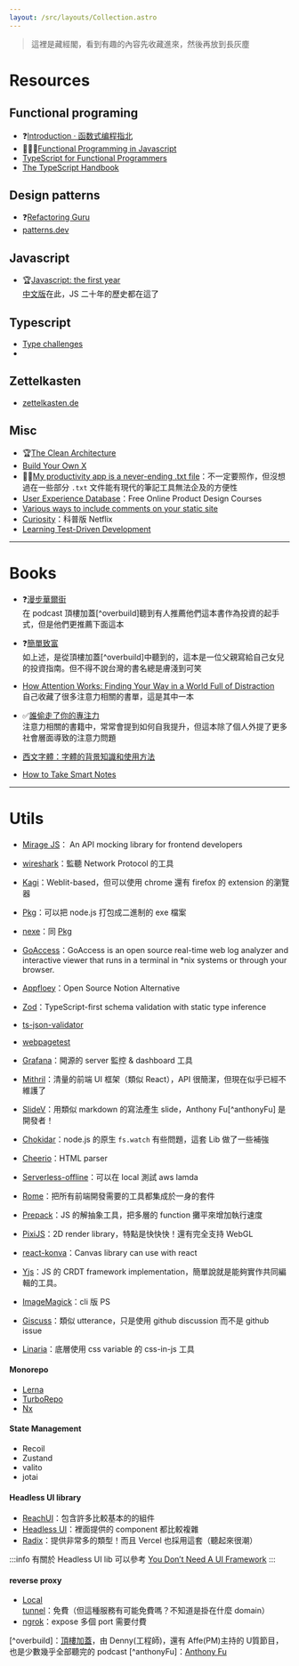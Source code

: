 ```yaml
---
layout: /src/layouts/Collection.astro
---
```


> 這裡是藏經閣，看到有趣的內容先收藏進來，然後再放到長灰塵

# Resources



## Functional programing

- ❓[Introduction · 函数式编程指北](https://llh911001.gitbooks.io/mostly-adequate-guide-chinese/content/)
- 🏃🏽‍♂️[Functional Programming in Javascript](http://reactivex.io/learnrx/)
- [TypeScript for Functional Programmers](https://www.typescriptlang.org/docs/handbook/typescript-in-5-minutes-func.html)
- [The TypeScript Handbook](https://www.typescriptlang.org/docs/handbook/intro.html)

## Design patterns

- ❓[Refactoring Guru](https://refactoring.guru/design-patterns)
- [patterns.dev](https://www.patterns.dev/)



## Javascript

- 🏆[Javascript: the first year](https://dl.acm.org/doi/10.1145/3386327)  
  [中文版](https://cn.history.js.org/)在此，JS 二十年的歷史都在這了

## Typescript 
- [Type challenges](https://github.com/type-challenges/type-challenges)
- 


## Zettelkasten
- [zettelkasten.de](https://zettelkasten.de/posts/overview/)


## Misc

- 🏆[The Clean Architecture](https://blog.cleancoder.com/uncle-bob/2012/08/13/the-clean-architecture.html)
- [Build Your Own X](https://build-your-own-x.vercel.app/)
- 👍🏽[My productivity app is a never-ending .txt file](https://jeffhuang.com/productivity_text_file/)：不一定要照作，但沒想過在一些部分 `.txt` 文件能有現代的筆記工具無法企及的方便性
- [User Experience Database](https://www.uxdatabase.io/free-product-design-course)：Free Online Product Design Courses
- [Various ways to include comments on your static site](https://darekkay.com/blog/static-site-comments/)
- [Curiosity](https://curiositystream.com/)：科普版 Netflix
- [Learning Test-Driven Development](https://www.amazon.com/Learning-Test-Driven-Development-Polyglot-Uncluttered/dp/1098106474)




---

# Books
- ❓[漫步華爾街](https://www.books.com.tw/products/0010887459?sloc=main)  
  在 podcast 頂樓加蓋[^overbuild]聽到有人推薦他們這本書作為投資的起手式，但是他們更推薦下面這本
- ❓[簡單致富](https://www.books.com.tw/products/0010899661)  
  如上述，是從頂樓加蓋[^overbuild]中聽到的，這本是一位父親寫給自己女兒的投資指南。但不得不說台灣的書名總是膚淺到可笑
- [How Attention Works: Finding Your Way in a World Full of Distraction](https://www.books.com.tw/products/F014334037)  
  自己收藏了很多注意力相關的書單，這是其中一本
- ✅[誰偷走了你的專注力](https://www.books.com.tw/web/sys_serialtext/?item=0010924437)  
  注意力相關的書籍中，常常會提到如何自我提升，但這本除了個人外提了更多社會層面導致的注意力問題

- [西文字體：字體的背景知識和使用方法](https://www.books.com.tw/products/CN11115480)

- [How to Take Smart Notes](https://www.books.com.tw/products/E050130960)


---

# Utils 

- [Mirage JS](https://miragejs.com/)： An API mocking library for frontend developers

- [wireshark](https://www.wireshark.org/)：監聽 Network Protocol 的工具

- [Kagi](https://browser.kagi.com/)：Weblit-based，但可以使用 chrome 還有 firefox 的 extension 的瀏覽器
- [Pkg](https://github.com/vercel/pkg)：可以把 node.js 打包成二進制的 exe 檔案
- [nexe](https://github.com/nexe/nexe)：同 [Pkg](https://github.com/vercel/pkg)
- [GoAccess](https://goaccess.io/)：GoAccess is an open source real-time web log analyzer and interactive viewer that runs in a terminal in *nix systems or through your browser.
- [Appfloey](https://www.appflowy.io/)：Open Source Notion Alternative
- [Zod](https://github.com/colinhacks/zod)：TypeScript-first schema validation with static type inference
- [ts-json-validator](https://github.com/ostrowr/ts-json-validator)
- [webpagetest](https://www.webpagetest.org/)
- [Grafana](https://grafana.com/)：開源的 server 監控 & dashboard 工具
- [Mithril](https://mithril.js.org/index.html)：清量的前端 UI 框架（類似 React），API 很簡潔，但現在似乎已經不維護了
- [SlideV](https://sli.dev/)：用類似 markdown 的寫法產生 slide，Anthony Fu[^anthonyFu] 是開發者！
- [Chokidar](https://github.com/paulmillr/chokidar)：node.js 的原生 `fs.watch` 有些問題，這套 Lib 做了一些補強
- [Cheerio](https://cheerio.js.org/index.html)：HTML parser
- [Serverless-offline](https://github.com/dherault/serverless-offline)：可以在 local 測試 aws lamda
- [Rome](https://github.com/rome/tools)：把所有前端開發需要的工具都集成於一身的套件
- [Prepack](https://prepack.io/)：JS 的解抽象工具，把多層的 function 攤平來增加執行速度
- [PixiJS](https://pixijs.com/)：2D render library，特點是快快快！還有完全支持 WebGL
- [react-konva](https://konvajs.org/docs/react/index.html)：Canvas library can use with react
- [Yjs](https://github.com/yjs/yjs)：JS 的 CRDT framework implementation，簡單說就是能夠實作共同編輯的工具。
- [ImageMagick](https://imagemagick.org/index.php)：cli 版 PS
- [Giscuss](https://giscus.app/)：類似 utterance，只是使用 github discussion 而不是 github issue
- [Linaria](https://github.com/callstack/linaria)：底層使用 css variable 的 css-in-js 工具

#### Monorepo

- [Lerna](https://lerna.js.org/)
- [TurboRepo](https://turborepo.org/)
- [Nx](https://nx.dev/)

#### State Management 
- Recoil
- Zustand
- valito
- jotai

#### Headless UI library
- [ReachUI](https://reach.tech/)：包含許多比較基本的的組件
- [Headless UI](https://headlessui.com/)：裡面提供的 component 都比較複雜
- [Radix](https://www.radix-ui.com/)：提供非常多的類型！而且 Vercel 也採用這套（聽起來很潮）


:::info
有關於 Headless UI lib 可以參考 [You Don’t Need A UI Framework](https://www.smashingmagazine.com/2022/05/you-dont-need-ui-framework/)
:::


#### reverse proxy
- [Local tunnel](https://theboroer.github.io/localtunnel-www/)：免費（但這種服務有可能免費嗎？不知道是掛在什麼 domain）
- [ngrok](https://ngrok.com/)：expose 多個 port 需要付費

[^overbuild]：[頂樓加蓋](https://twitter.com/overbuild_io)，由 Denny(工程師)，還有 Affe(PM)主持的 U質節目，也是少數幾乎全部聽完的 podcast
[^anthonyFu]：[Anthony Fu](https://antfu.me/)